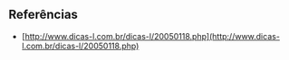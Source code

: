 Referências
-----------
-  [http://www.dicas-l.com.br/dicas-l/20050118.php](http://www.dicas-l.com.br/dicas-l/20050118.php)


